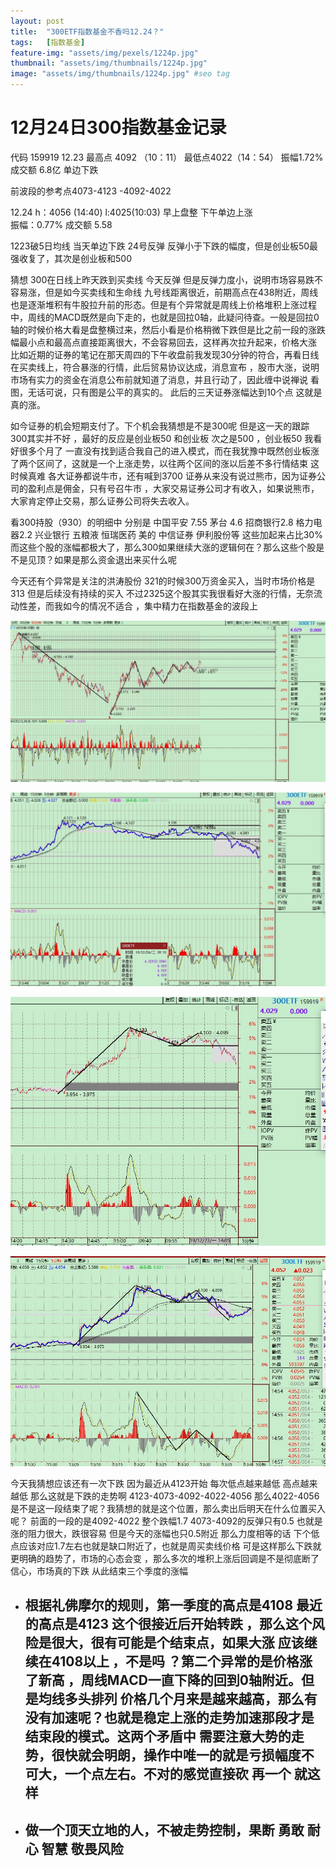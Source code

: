 ```yaml
---
layout: post
title:  "300ETF指数基金不香吗12.24？"
tags:	[指数基金]
feature-img: "assets/img/pexels/1224p.jpg"
thumbnail: "assets/img/thumbnails/1224p.jpg"
image: "assets/img/thumbnails/1224p.jpg" #seo tag
---
```


#   12月24日300指数基金记录

代码 159919   12.23 最高点 4092 （10：11） 最低点4022（14：54）
振幅1.72%  成交额 6.8亿 单边下跌  

前波段的参考点4073-4123 -4092-4022

12.24   h：4056 (14:40) l:4025(10:03)  早上盘整 下午单边上涨  
振幅：0.77%  成交额 5.58 

1223破5日均线 当天单边下跌  24号反弹 反弹小于下跌的幅度，但是创业板50最强收复了，其次是创业板和500

猜想 300在日线上昨天跌到买卖线 今天反弹 但是反弹力度小，说明市场容易跌不容易涨，但是如今买卖线和生命线 九号线距离很近，前期高点在438附近，周线也是逐渐堆积有牛股拉升前的形态。但是有个异常就是周线上价格堆积上涨过程中，周线的MACD既然是向下走的，也就是回拉0轴，此疑问待查。一般是回拉0轴的时候价格大看是盘整横过来，然后小看是价格稍微下跌但是比之前一段的涨跌幅最小点和最高点直接距离很大，不会容易回去，这样再次拉升起来，价格大涨 比如近期的证券的笔记在那天周四的下午收盘前我发现30分钟的符合，再看日线在买卖线上，符合暴涨的行情，此后贸易协议达成，消息宣布 ，股市大涨，说明市场有实力的资金在消息公布前就知道了消息，并且行动了，因此缠中说禅说 看图，无话可说，只有图是公平的真实的。
此后的三天证券涨幅达到10个点  这就是真的涨。

如今证券的机会短期支付了。下个机会我猜想是不是300呢  但是这一天的跟踪300其实并不好 ，最好的反应是创业板50 和创业板 次之是500 ，创业板50 我看好很多个月了 一直没有找到适合我自己的进入模式，而在我犹豫中既然创业板涨了两个区间了，这就是一个上涨走势，以往两个区间的涨以后差不多行情结束
这时候真难  各大证券都说牛市，还有喊到3700 证券从来没有说过熊市，因为证券公司的盈利点是佣金，只有号召牛市 ，大家交易证券公司才有收入，如果说熊市，大家肯定停止交易，那么证券公司将失去收入。

看300持股（930）的明细中 分别是  中国平安 7.55  茅台 4.6 招商银行2.8  格力电器2.2 兴业银行 五粮液  恒瑞医药  美的  中信证券  伊利股份等
这些加起来占比30%  而这些个股的涨幅都极大了，那么300如果继续大涨的逻辑何在？那么这些个股是不是见顶？如果是那么资金退出来买什么呢 

 今天还有个异常是关注的洪涛股份 321的时候300万资金买入，当时市场价格是313 但是后续没有持续的买入  不过2325这个股其实我很看好大涨的行情，无奈流动性差，而我如今的情况不适合 ，集中精力在指数基金的波段上 
 

<p>
<img    src="/assets/img/3001224.JPG" alt="300 60h图">
<p/>

<p>
<img    src="/assets/img/30012241.JPG" alt="300 1f图">
<p/>

<p>
<img    src="/assets/img/30012245.JPG" alt="300 5f图">
<p/>

<p>
<img    src="/assets/img/12245f.JPG" alt="300 5f更新图">
<p/>
今天我猜想应该还有一次下跌 因为最近从4123开始 每次低点越来越低 高点越来越低 那么这就是下跌的走势啊
4123-4073-4092-4022-4056 那么4022-4056是不是这一段结束了呢？我猜想的就是这个位置，那么卖出后明天在什么位置买入呢？
前面的一段的是4092-4022  整个跌幅1.7  
4073-4092的反弹只有0.5  也就是涨的阻力很大，跌很容易  但是今天的涨幅也只0.5附近 那么力度相等的话 下个低点应该对应1.7左右也就是缺口附近了，也就是周买卖线价格
 可是这样那么下跌就更明确的趋势了，市场的心态会变 ，那么多次的堆积上涨后回调是不是彻底断了信心，市场真的下跌 从此结束三个季度的涨幅


* ## 根据礼佛摩尔的规则，第一季度的高点是4108   最近的高点是4123 这个很接近后开始转跌 ，那么这个风险是很大，很有可能是个结束点，如果大涨 应该继续在4108以上 ，不是吗 ？第二个异常的是价格涨了新高 ，周线MACD一直下降的回到0轴附近。但是均线多头排列 价格几个月来是越来越高，那么有没有加速呢？也就是稳定上涨的走势加速那段才是结束段的模式。这两个矛盾中 需要注意大势的走势，很快就会明朗，操作中唯一的就是亏损幅度不可大，一个点左右。不对的感觉直接砍   再一个  就这样 

* ## 做一个顶天立地的人，不被走势控制，果断  勇敢  耐心  智慧  敬畏风险  
 

